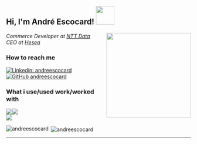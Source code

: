 <h2> Hi, I'm André Escocard! <img src="https://media.giphy.com/media/nU3o3aOBp08yQ/giphy.gif" width="50"></h2>
<img align='right' src="https://media.giphy.com/media/lnaoFgGrDHnivdu5Bc/giphy.gif" width="230">
<p><em>Commerce Developer at <a href="http://www.nttdata.com">NTT Data</a></br>CEO at <a href="https://www.hesea.com.br">Hesea</a>
</em></p>

### How to reach me  

[![Linkedin: andreescocard](https://img.shields.io/badge/-andreescocard-blue?style=flat-square&logo=Linkedin&logoColor=white&link=https://www.linkedin.com/in/andré-escocard-1a76945a/)](https://www.linkedin.com/in/andreescocard/)
[![GitHub andreescocard](https://img.shields.io/github/followers/andreescocard?label=follow&style=social)](https://github.com/andreescocard)


### What i use/used work/worked with

<img src="https://img.shields.io/badge/Cloudflare-F38020?style=for-the-badge&logo=Cloudflare&logoColor=white" /><img src="https://img.shields.io/badge/Digital_Ocean-0080FF?style=for-the-badge&logo=DigitalOcean&logoColor=white" />         
<img src="https://img.shields.io/badge/Wordpress-21759B?style=for-the-badge&logo=wordpress&logoColor=white" />  

<p><img align="left" src="https://github-readme-stats.vercel.app/api/top-langs?username=andreescocard&show_icons=true&locale=en" alt="andreescocard" /></p>

<p>&nbsp;<img align="center" src="https://github-readme-stats.vercel.app/api?username=andreescocard&show_icons=true&locale=en" alt="andreescocard"/></p>

---
